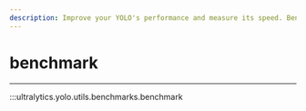 ```yaml
---
description: Improve your YOLO's performance and measure its speed. Benchmark utility for YOLOv5.
---
```


# benchmark
---
:::ultralytics.yolo.utils.benchmarks.benchmark
<br><br>